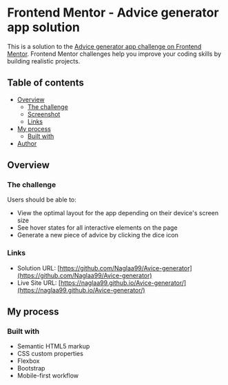 # Frontend Mentor - Advice generator app solution

This is a solution to the [Advice generator app challenge on Frontend Mentor](https://www.frontendmentor.io/challenges/advice-generator-app-QdUG-13db). Frontend Mentor challenges help you improve your coding skills by building realistic projects.

## Table of contents

- [Overview](#overview)
  - [The challenge](#the-challenge)
  - [Screenshot](#screenshot)
  - [Links](#links)
- [My process](#my-process)
  - [Built with](#built-with)
- [Author](#author)

## Overview

### The challenge

Users should be able to:

- View the optimal layout for the app depending on their device's screen size
- See hover states for all interactive elements on the page
- Generate a new piece of advice by clicking the dice icon



### Links

- Solution URL: [https://github.com/Naglaa99/Avice-generator](https://github.com/Naglaa99/Avice-generator)
- Live Site URL: [https://naglaa99.github.io/Avice-generator/](https://naglaa99.github.io/Avice-generator/)

## My process

### Built with

- Semantic HTML5 markup
- CSS custom properties
- Flexbox
- Bootstrap
- Mobile-first workflow


